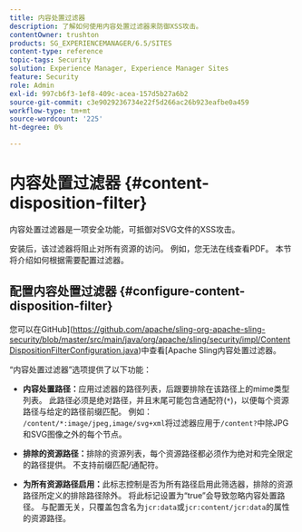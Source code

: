 ```yaml
---
title: 内容处置过滤器
description: 了解如何使用内容处置过滤器来防御XSS攻击。
contentOwner: trushton
products: SG_EXPERIENCEMANAGER/6.5/SITES
content-type: reference
topic-tags: Security
solution: Experience Manager, Experience Manager Sites
feature: Security
role: Admin
exl-id: 997cb6f3-1ef8-409c-acea-157d5b27a6b2
source-git-commit: c3e9029236734e22f5d266ac26b923eafbe0a459
workflow-type: tm+mt
source-wordcount: '225'
ht-degree: 0%

---
```


# 内容处置过滤器 {#content-disposition-filter}

内容处置过滤器是一项安全功能，可抵御对SVG文件的XSS攻击。

安装后，该过滤器将阻止对所有资源的访问。 例如，您无法在线查看PDF。 本节将介绍如何根据需要配置过滤器。

## 配置内容处置过滤器 {#configure-content-disposition-filter}

您可以在GitHub](https://github.com/apache/sling-org-apache-sling-security/blob/master/src/main/java/org/apache/sling/security/impl/ContentDispositionFilterConfiguration.java)中查看[Apache Sling内容处置过滤器。

“内容处置过滤器”选项提供了以下功能：

* **内容处置路径：**&#x200B;应用过滤器的路径列表，后跟要排除在该路径上的mime类型列表。 此路径必须是绝对路径，并且末尾可能包含通配符(`*`)，以便每个资源路径与给定的路径前缀匹配。 例如： `/content/*:image/jpeg,image/svg+xml`将过滤器应用于`/content?`中除JPG和SVG图像之外的每个节点。

* **排除的资源路径：**&#x200B;排除的资源列表，每个资源路径都必须作为绝对和完全限定的路径提供。 不支持前缀匹配/通配符。

* **为所有资源路径启用：**&#x200B;此标志控制是否为所有路径启用此筛选器，排除的资源路径所定义的排除路径除外。 将此标记设置为“true”会导致忽略内容处置路径。 与配置无关，只覆盖包含名为`jcr:data`或`jcr:content/jcr:data`的属性的资源路径。

